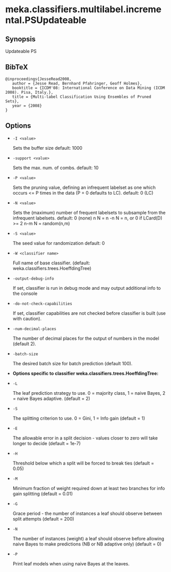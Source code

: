 # meka.classifiers.multilabel.incremental.PSUpdateable

## Synopsis
Updateable PS

## BibTeX
```
@inproceedings{JesseRead2008,
   author = {Jesse Read, Bernhard Pfahringer, Geoff Holmes},
   booktitle = {ICDM'08: International Conference on Data Mining (ICDM 2008). Pisa, Italy.},
   title = {Multi-label Classification Using Ensembles of Pruned Sets},
   year = {2008}
}
```
## Options
* `-I <value>`

  Sets the buffer size
  default: 1000

* `-support <value>`

  Sets the max. num. of combs.
  default: 10

* `-P <value>`

  Sets the pruning value, defining an infrequent labelset as one which occurs <= P times in the data (P = 0 defaults to LC).
  default: 0	(LC)

* `-N <value>`

  Sets the (maximum) number of frequent labelsets to subsample from the infrequent labelsets.
  default: 0	(none)
  n	N = n
  -n	N = n, or 0 if LCard(D) >= 2
  n-m	N = random(n,m)

* `-S <value>`

  The seed value for randomization
  default: 0

* `-W <classifier name>`

  Full name of base classifier.
  (default: weka.classifiers.trees.HoeffdingTree)

* `-output-debug-info`

  If set, classifier is run in debug mode and
  may output additional info to the console

* `-do-not-check-capabilities`

  If set, classifier capabilities are not checked before classifier is built
  (use with caution).

* `-num-decimal-places`

  The number of decimal places for the output of numbers in the model (default 2).

* `-batch-size`

  The desired batch size for batch prediction  (default 100).

* **Options specific to classifier weka.classifiers.trees.HoeffdingTree:**

* `-L`

  The leaf prediction strategy to use. 0 = majority class, 1 = naive Bayes, 2 = naive Bayes adaptive.
  (default = 2)

* `-S`

  The splitting criterion to use. 0 = Gini, 1 = Info gain
  (default = 1)

* `-E`

  The allowable error in a split decision - values closer to zero will take longer to decide
  (default = 1e-7)

* `-H`

  Threshold below which a split will be forced to break ties
  (default = 0.05)

* `-M`

  Minimum fraction of weight required down at least two branches for info gain splitting
  (default = 0.01)

* `-G`

  Grace period - the number of instances a leaf should observe between split attempts
  (default = 200)

* `-N`

  The number of instances (weight) a leaf should observe before allowing naive Bayes to make predictions (NB or NB adaptive only)
  (default = 0)

* `-P`

  Print leaf models when using naive Bayes at the leaves.
